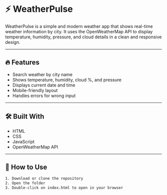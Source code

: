 # ⚡ WeatherPulse

WeatherPulse is a simple and modern weather app that shows real-time weather information by city. It uses the OpenWeatherMap API to display temperature, humidity, pressure, and cloud details in a clean and responsive design.

---

## 🔥 Features

- Search weather by city name
- Shows temperature, humidity, cloud %, and pressure
- Displays current date and time
- Mobile-friendly layout
- Handles errors for wrong input

---

## 🛠️ Built With

- HTML
- CSS
- JavaScript
- OpenWeatherMap API

---


## 🚀 How to Use

```bash
1. Download or clone the repository
2. Open the folder
3. Double-click on index.html to open in your browser
